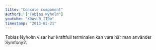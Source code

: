 ```yaml
---
title: "Console component"
authors: ["Tobias Nyholm"]
youtube: "X0AvLB_IT0o"
timestamp: "2013-02-21"
---
```


Tobias Nyholm visar hur kraftfull terminalen kan vara när man använder Symfony2.
